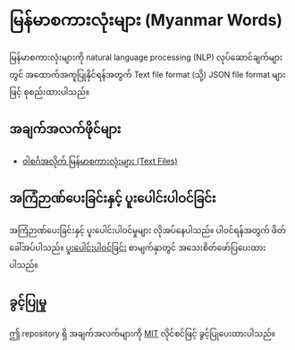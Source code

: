 # မြန်မာစကားလုံးများ (Myanmar Words)

မြန်မာစကားလုံးများကို natural language processing (NLP)  လုပ်ဆောင်ချက်များတွင် အထောက်အကူပြုနိုင်ရန်အတွက် Text file format (သို့) JSON file format များဖြင့် စုစည်းထားပါသည်။

## အချက်အလက်ဖိုင်များ

* [ဝါစင်္ဂအလိုက် မြန်မာစကားလုံးများ (Text Files)](text-files)

## အကြံဉာဏ်ပေးခြင်းနှင့် ပူးပေါင်းပါဝင်ခြင်း

အကြံဉာဏ်ပေးခြင်းနှင့် ပူးပေါင်းပါဝင်မှုများ လိုအပ်နေပါသည်။ ပါဝင်ရန်အတွက် ဖိတ်ခေါ်အပ်ပါသည်။
[ပူးပေါင်းပါဝင်ခြင်း](https://github.com/myanmarlinguistics/myanmar-words/blob/master/CONTRIBUTING.md) စာမျက်နှာတွင် အသေးစိတ်ဖော်ပြပေးထားပါသည်။

## ခွင့်ပြုမှု

ဤ repository ရှိ အချက်အလက်များကို [MIT](https://github.com/myanmarlinguistics/myanmar-words/blob/master/LICENSE) လိုင်စင်ဖြင့် ခွင့်ပြုပေးထားပါသည်။
